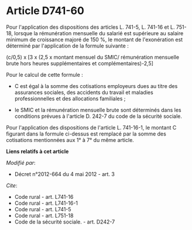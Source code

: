 # Article D741-60

Pour l'application des dispositions des articles L. 741-5, L. 741-16 et L. 751-18, lorsque la rémunération mensuelle du
salarié est supérieure au salaire minimum de croissance majoré de 150 %, le montant de l'exonération est déterminé par
l'application de la formule suivante : 

(c/0,5) x [3 x (2,5 x montant mensuel du SMIC/ rémunération mensuelle brute hors heures supplémentaires et
complémentaires)-2,5] 

Pour le calcul de cette formule :

- C est égal à la somme des cotisations employeurs dues au titre des assurances sociales, des accidents du travail et
maladies professionnelles et des allocations familiales ;

- le SMIC et la rémunération mensuelle brute sont déterminés dans les conditions prévues à l'article D. 242-7 du code de la
sécurité sociale. 

Pour l'application des dispositions de l'article L. 741-16-1, le montant C figurant dans la formule ci-dessus est remplacé
par la somme des cotisations mentionnées aux 1° à 7° du même article.

**Liens relatifs à cet article**

_Modifié par_:

  - Décret n°2012-664 du 4 mai 2012 - art. 3

_Cite_:

  - Code rural - art. L741-16
  - Code rural - art. L741-16-1
  - Code rural - art. L741-5
  - Code rural - art. L751-18
  - Code de la sécurité sociale. - art. D242-7
